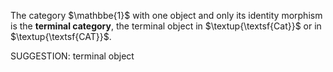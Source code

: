  The category $\mathbbe{1}$ with one object and only its identity morphism is the **terminal category**, the terminal object in $\textup{\textsf{Cat}}$ or in $\textup{\textsf{CAT}}$.


SUGGESTION: terminal object